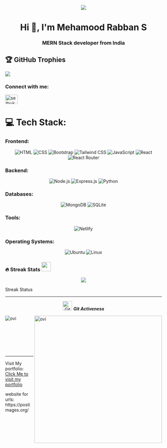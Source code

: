 <p align="center">
 <img src="https://i.postimg.cc/MTXKRp7L/mernlogo.jpg)](https://postimg.cc/S2FhbqtL"/>
</p>

<h1 align="center">Hi 👋, I'm Mehamood Rabban S</h1>
<h3 align="center">MERN Stack developer from India</h3>


## 🏆 GitHub Trophies
![](https://github-profile-trophy.vercel.app/?username=RabbanMehamood&theme=discord&no-frame=false&no-bg=false&margin-w=7)

<h3 align="left">Connect with me:</h3>
<p align="left">
<a href="https://x.com/MahmoodGalt" target="blank"><img align="center" src="https://raw.githubusercontent.com/rahuldkjain/github-profile-readme-generator/master/src/images/icons/Social/twitter.svg" alt="sethukumarj" height="30" width="40" /></a>
</p>

# 💻 Tech Stack: 
  

### Frontend:
<p align="center">
  <img src="https://img.shields.io/badge/HTML-239120?style=for-the-badge&logo=html5&logoColor=white" alt="HTML">
  <img src="https://img.shields.io/badge/CSS-239120?&style=for-the-badge&logo=css3&logoColor=white" alt="CSS">
  <img src="https://img.shields.io/badge/Bootstrap-563D7C?style=for-the-badge&logo=bootstrap&logoColor=white" alt="Bootstrap">
  <img src="https://img.shields.io/badge/Tailwind_CSS-38B2AC?style=for-the-badge&logo=tailwind-css&logoColor=white" alt="Tailwind CSS">
  <img src="https://img.shields.io/badge/javascript-%23323330.svg?style=for-the-badge&logo=javascript&logoColor=%23F7DF1E" alt="JavaScript">
  <img src="https://img.shields.io/badge/React-20232A?style=for-the-badge&logo=react&logoColor=61DAFB" alt="React">
  <img src="https://img.shields.io/badge/React_Router-CA4245?style=for-the-badge&logo=react-router&logoColor=white" alt="React Router">
</p>

### Backend:
<p align="center">
  <img src="https://img.shields.io/badge/Node.js-43853D?style=for-the-badge&logo=node.js&logoColor=white" alt="Node.js">
  <img src="https://img.shields.io/badge/Express.js-404D59?style=for-the-badge" alt="Express.js">
  <img src="https://img.shields.io/badge/Python-14354C?style=for-the-badge&logo=python&logoColor=white" alt="Python">
</p>

### Databases:
<p align="center">
  <img src="https://img.shields.io/badge/MongoDB-%234ea94b.svg?style=for-the-badge&logo=mongodb&logoColor=white" alt="MongoDB">
  <img src="https://img.shields.io/badge/SQLite-07405E?style=for-the-badge&logo=sqlite&logoColor=white" alt="SQLite">
</p>

### Tools:
<p align="center">
  <img src="https://img.shields.io/badge/Netlify-00C7B7?style=for-the-badge&logo=netlify&logoColor=white" alt="Netlify">
</p>

### Operating Systems:
<p align="center">
  <img src="https://img.shields.io/badge/Ubuntu-E95420?style=for-the-badge&logo=ubuntu&logoColor=white" alt="Ubuntu">
  <img src="https://img.shields.io/badge/Linux-FCC624?style=for-the-badge&logo=linux&logoColor=black" alt="Linux">
</p>



 
### 🔥 Streak Stats <img src="https://media.giphy.com/media/iY8CRBdQXODJSCERIr/giphy.gif" width="30px">&nbsp;
<p align="center"><img src="https://github-readme-streak-stats.herokuapp.com/?user=RabbanMehamood&theme=dark&hide_border=false"  /></p>
<p>Streak Status</p>

<hr>
<p align="center">
 <img src="https://media.giphy.com/media/W5eoZHPpUx9sapR0eu/giphy.gif" width="30px" alt="Git"/>&nbsp;<i><b>Git Activeness</b></i></p>
 
<p><img align="left" src="https://github-readme-stats.vercel.app/api/top-langs?username=RabbanMehamood&show_icons=true&locale=en&layout=compact&theme=gruvbox" alt="ovi" /></p>
<p>&nbsp;<img align="right" src="https://github-readme-stats.vercel.app/api?username=RabbanMehamood&show_icons=true&locale=en&theme=gruvbox" alt="ovi" width="410" /></p>
<br><br><br><br><br>

<hr>
<p>Visit My portfolio: <a href='https://rabban-portfolio.netlify.app/'>Click Me to visit my portfolio</a> </p>
<p>website for urls: https://postimages.org/</p>

